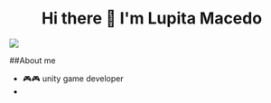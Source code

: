  

<div align="center">
  <h1 align="center">
    Hi there 👋 I'm Lupita Macedo 
  </h1>
</div>
<img src="https://drive.google.com/file/d/1BUXd5ES-Amu0Snqrk3p4kr_FYX-dUbeV/view?usp=sharing">

##About me
- 🎮🎮 unity game developer
- 

<!--
**Blaulux/Blaulux** is a ✨ _special_ ✨ repository because its `README.md` (this file) appears on your GitHub profile.

Here are some ideas to get you started:

- 🔭 I’m currently working on ...
- 🌱 I’m currently learning ...
- 👯 I’m looking to collaborate on ...
- 🤔 I’m looking for help with ...
- 💬 Ask me about ...
- 📫 How to reach me: ...
- 😄 Pronouns: ...
- ⚡ Fun fact: ...
-->
